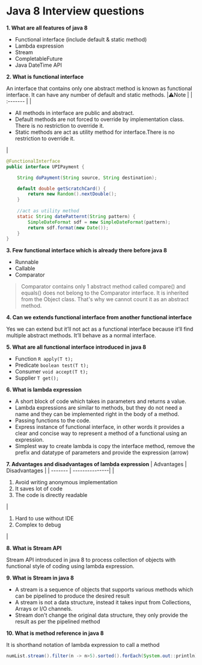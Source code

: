 # Java 8 Interview questions

**1. What are all features of java 8**
- Functional interface (include default & static method)
- Lambda expression
- Stream
- CompletableFuture
- Java DateTime API

**2. What is functional interface**

An interface that contains only one abstract method is known as functional interface. It can have any number of default and static methods.
|⚠️Note |
| :------- |
| <ul> <li>All methods in interface are public and abstract.  </li> <li>Default methods are not forced to override by implementation class. There is no restriction to override it.</li> <li>Static methods are act as utility method for interface.There is no restriction to override it. </li></ul>|
```java
@FunctionalInterface
public interface UPIPayment {

	String doPayment(String source, String destination);

	default double getScratchCard() {
		return new Random().nextDouble();
	}
	
	//act as utility method
	static String datePatternt(String pattern) {
		SimpleDateFormat sdf = new SimpleDateFormat(pattern);
		return sdf.format(new Date());
	}
}
```

**3. Few functional interface which is already there before java 8**
- Runnable
- Callable
- Comparator  
>Comparator contains only 1 abstract method called compare() and equals() does not belong to the Comparator interface. It is inherited from the Object class. That's why we cannot count it as an abstract method.

**4. Can we extends functional interface from another functional interface** 

Yes we can extend but it’ll not act as a functional interface because it’ll find multiple abstract methods. It’ll behave as a normal interface. 

**5. What are all functional interface introduced in java 8**
- Function ```R apply(T t);```
- Predicate ```boolean test(T t);``` 
- Consumer ```void accept(T t);```
- Supplier ```T get();```

**6. What is lambda expression**

- A short block of code which takes in parameters and returns a value. 
- Lambda expressions are similar to methods, but they do not need a name and they can be implemented right in the body of a method.
- Passing functions to the code.
- Express instance of functional interface, in other words it provides a clear and concise way to represent a method of a functional using an expression.
- Simplest way to create lambda is copy the interface method, remove the prefix and datatype of parameters and provide the expression (arrow)

**7. Advantages and disadvantages of lambda expression**
| Advantages | Disadvantages |
| ------- | ---------------|
| <ol><li>Avoid writing anonymous implementation</li><li>It saves lot of code</li><li>The code is directly readable</li></ol> | <ol><li>Hard to use without IDE</li><li>Complex to debug</li></ol> |

**8. What is Stream API**

Stream API introduced in java 8 to process collection of objects with functional style of coding using lambda expression.

**9. What is Stream in java 8**
- A stream is a sequence of objects that supports various methods which can be pipelined to produce the desired result
- A stream is not a data structure, instead it takes input from Collections, Arrays or I/O channels.
- Stream don't change the original data structure, they only provide the result as per the pipelined method

**10. What is method reference in java 8**

It is shorthand notation of lambda expression to call a method
```java
numList.stream().filter(n -> n>5).sorted().forEach(System.out::println);
```

